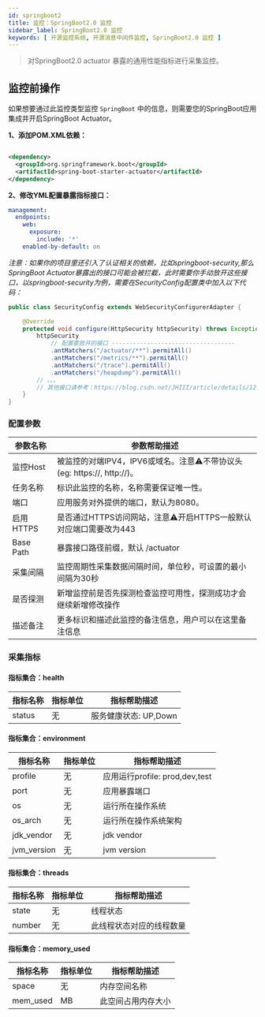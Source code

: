```yaml
---
id: springboot2
title: 监控：SpringBoot2.0 监控
sidebar_label: SpringBoot2.0 监控
keywords: [ 开源监控系统, 开源消息中间件监控, SpringBoot2.0 监控 ]
---
```


> 对SpringBoot2.0 actuator 暴露的通用性能指标进行采集监控。

## 监控前操作

如果想要通过此监控类型监控 `SpringBoot` 中的信息，则需要您的SpringBoot应用集成并开启SpringBoot Actuator。

**1、添加POM.XML依赖：**

```xml

<dependency>
  <groupId>org.springframework.boot</groupId>
  <artifactId>spring-boot-starter-actuator</artifactId>
</dependency>
```

**2、修改YML配置暴露指标接口：**

```yaml
management:
  endpoints:
    web:
      exposure:
        include: '*'
    enabled-by-default: on
```

*注意：如果你的项目里还引入了认证相关的依赖，比如springboot-security,那么SpringBoot
Actuator暴露出的接口可能会被拦截，此时需要你手动放开这些接口，以springboot-security为例，需要在SecurityConfig配置类中加入以下代码：*

```java
public class SecurityConfig extends WebSecurityConfigurerAdapter {

    @Override
    protected void configure(HttpSecurity httpSecurity) throws Exception {
        httpSecurity
            // 配置要放开的接口 -----------------------------------
            .antMatchers("/actuator/**").permitAll()
            .antMatchers("/metrics/**").permitAll()
            .antMatchers("/trace").permitAll()
            .antMatchers("/heapdump").permitAll()
        // 。。。
        // 其他接口请参考：https://blog.csdn.net/JHIII/article/details/126601858 -----------------------------------
    }
}
```

### 配置参数

| 参数名称      | 参数帮助描述                                               |
|-----------|------------------------------------------------------|
| 监控Host    | 被监控的对端IPV4，IPV6或域名。注意⚠️不带协议头(eg: https://, http://)。 |
| 任务名称      | 标识此监控的名称，名称需要保证唯一性。                                  |
| 端口        | 应用服务对外提供的端口，默认为8080。                                 |
| 启用HTTPS   | 是否通过HTTPS访问网站，注意⚠️开启HTTPS一般默认对应端口需要改为443             |
| Base Path | 暴露接口路径前缀，默认 /actuator                                |
| 采集间隔      | 监控周期性采集数据间隔时间，单位秒，可设置的最小间隔为30秒                       |
| 是否探测      | 新增监控前是否先探测检查监控可用性，探测成功才会继续新增修改操作                     |
| 描述备注      | 更多标识和描述此监控的备注信息，用户可以在这里备注信息                          |

### 采集指标

#### 指标集合：health

| 指标名称   | 指标单位 | 指标帮助描述          |
|--------|------|-----------------|
| status | 无    | 服务健康状态: UP,Down |

#### 指标集合：environment

| 指标名称        | 指标单位 | 指标帮助描述                     |
|-------------|------|----------------------------|
| profile     | 无    | 应用运行profile: prod,dev,test |
| port        | 无    | 应用暴露端口                     |
| os          | 无    | 运行所在操作系统                   |
| os_arch     | 无    | 运行所在操作系统架构                 |
| jdk_vendor  | 无    | jdk vendor                 |
| jvm_version | 无    | jvm version                |

#### 指标集合：threads

| 指标名称   | 指标单位 | 指标帮助描述       |
|--------|------|--------------|
| state  | 无    | 线程状态         |
| number | 无    | 此线程状态对应的线程数量 |

#### 指标集合：memory_used

| 指标名称     | 指标单位 | 指标帮助描述    |
|----------|------|-----------|
| space    | 无    | 内存空间名称    |
| mem_used | MB   | 此空间占用内存大小 |
